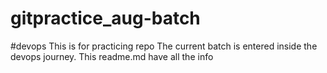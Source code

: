 # gitpractice_aug-batch 
#devops
This is for practicing repo
The current batch is entered inside the devops journey.
This readme.md have all the info